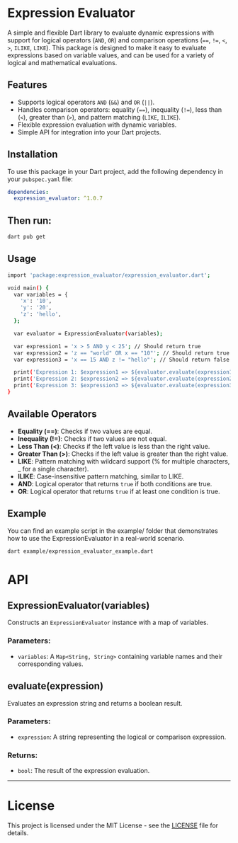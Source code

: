 # Expression Evaluator

A simple and flexible Dart library to evaluate dynamic expressions with support for logical operators (`AND`, `OR`) and comparison operations (`==`, `!=`, `<`, `>`, `ILIKE`, `LIKE`). This package is designed to make it easy to evaluate expressions based on variable values, and can be used for a variety of logical and mathematical evaluations.

## Features

- Supports logical operators `AND` (`&&`) and `OR` (`||`).
- Handles comparison operators: equality (`==`), inequality (`!=`), less than (`<`), greater than (`>`), and pattern matching (`LIKE`, `ILIKE`).
- Flexible expression evaluation with dynamic variables.
- Simple API for integration into your Dart projects.

## Installation

To use this package in your Dart project, add the following dependency in your `pubspec.yaml` file:

```yaml
dependencies:
  expression_evaluator: ^1.0.7
```

## Then run:

```bash
dart pub get
```

## Usage

```bash
import 'package:expression_evaluator/expression_evaluator.dart';

void main() {
  var variables = {
    'x': '10',
    'y': '20',
    'z': 'hello',
  };

  var evaluator = ExpressionEvaluator(variables);

  var expression1 = 'x > 5 AND y < 25'; // Should return true
  var expression2 = 'z == "world" OR x == "10"'; // Should return true
  var expression3 = 'x == 15 AND z != "hello"'; // Should return false

  print('Expression 1: $expression1 => ${evaluator.evaluate(expression1)}');
  print('Expression 2: $expression2 => ${evaluator.evaluate(expression2)}');
  print('Expression 3: $expression3 => ${evaluator.evaluate(expression3)}');
}
```
## Available Operators

- **Equality (==)**: Checks if two values are equal.
- **Inequality (!=)**: Checks if two values are not equal.
- **Less Than (<)**: Checks if the left value is less than the right value.
- **Greater Than (>)**: Checks if the left value is greater than the right value.
- **LIKE**: Pattern matching with wildcard support (% for multiple characters, _ for a single character).
- **ILIKE**: Case-insensitive pattern matching, similar to LIKE.
- **AND**: Logical operator that returns `true` if both conditions are true.
- **OR**: Logical operator that returns `true` if at least one condition is true.

## Example

You can find an example script in the example/ folder that demonstrates how to use the ExpressionEvaluator in a real-world scenario.

```bash
dart example/expression_evaluator_example.dart
```

# API

## ExpressionEvaluator(variables)
Constructs an `ExpressionEvaluator` instance with a map of variables.

### Parameters:
- `variables`: A `Map<String, String>` containing variable names and their corresponding values.

## evaluate(expression)
Evaluates an expression string and returns a boolean result.

### Parameters:
- `expression`: A string representing the logical or comparison expression.

### Returns:
- `bool`: The result of the expression evaluation.

---

# License
This project is licensed under the MIT License - see the [LICENSE](https://github.com/rashidrashiii/expression_evaluator/blob/95ec63cbb5e70e602f43372e600fa63ec68c340e/LICENSE) file for details.

